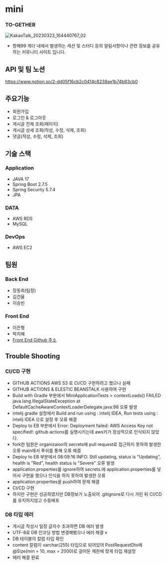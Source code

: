 # mini
### TO-GETHER
![KakaoTalk_20230323_164440767_02](https://user-images.githubusercontent.com/97417978/227136881-c74d244a-c797-40f6-976b-fa80828d37b4.jpg)

- 항해99 게더 내에서 발생하는 세션 및 스터디 등의 알림사항이나 관련 정보를 공유하는 커뮤니티 사이트 입니다.

## API 및 팀 노션
<https://www.notion.so/2-dd05f16cb2c0414c8238ae1b74b83cb0>

## 주요기능
- 회원가입
- 로그인 & 로그아웃
- 게시글 전체 조회(페이지)
- 게시글 상세 조회(작성, 수정, 삭제, 조회)
- 댓글(작성, 수정, 삭제, 조회)

## 기술 스택
### **Application**
- JAVA 17
- Spring Boot 2.7.5
- Spring Security 5.7.4
- JPA

### **DATA**
- AWS RDS
- MySQL

### **DevOps**
- AWS EC2

## 팀원
### Back End
- 장동희(팀장)
- 김건율
- 이승빈

### Front End
- 이은형
- 박지혜
- [Front End Github 주소](https://github.com/eh-lee/mini_project)

## Trouble Shooting

### CI/CD 구현
- GITHUB ACTIONS AWS S3 로 CI/CD 구현하려고 했으나 실패 
- GITHUB ACTIONS & ELESTIC BEANSTALK 사용하여 구현 
- Build with Gradle 부분에서 MiniApplicationTests > contextLoads() FAILED java.lang.IllegalStateException at DefaultCacheAwareContextLoaderDelegate.java:98 오류 발생 
- intelij gradle 설정에서 Build and run using : intelij IDEA, Run tests using : intelij IDEA 으로 설정 후 오류 해결 
- Deploy to EB 부분에서 Error: Deployment failed: AWS Access Key not specified!: github actions를 실행시키는데 aws키가 정상적으로 인식되지 않았다. 
- fork한 팀원은 organizaion의 secrets에 pull request로 접근하지 못하여 발생한 오류 main에서 푸쉬를 통해 오류 해결 
- Deploy to EB 부분에서 08:09:16 INFO: Still updating, status is "Updating", health is "Red", health status is "Severe" 오류 발생 
- application.properties를 ignore하여 secrets.에 application.properties를 넣어서 구현을 했으나 인식을 하지 못하여 발생한 오류 
- application.properties을 push하여 문제 해결 
- CI/CD 구현 
- 하지만 구현은 성공하였지만 DB정보가 노출되어 .gitignore로 다시 가린 뒤 CI/CD를 유지하지않고 수동배포

### DB 타입 에러
- 게시글 작성시 일정 글자수 초과하면 DB 에러 발생
- UTF-8로 DB 인코딩 방법 변경해봤으나 에러 해결 x
- DB 테이블의 칼럼 타입 확인
- content 칼럼이 varchar(255) 타입으로 되어있어 PostRequestDto에 @Size(min = 10, max = 2000)로 걸어둔 제한에 맞게 타입 재설정
- 에러 해결 완료
